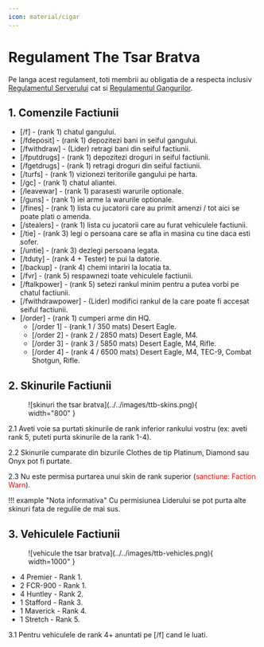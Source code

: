 ```yaml
---
icon: material/cigar
---
```


# Regulament The Tsar Bratva

Pe langa acest regulament, toti membrii au obligatia de a respecta inclusiv [Regulamentul Serverului](../..) cat si [Regulamentul Gangurilor](../gang-rules.md).

## 1. Comenzile Factiunii

- <span style="color:var(--pink);">[/f]</span> - (rank 1) chatul gangului.
- <span style="color:var(--pink);">[/fdeposit]</span> - (rank 1) depozitezi bani in seiful gangului.
- <span style="color:var(--pink);">[/fwithdraw]</span> - (Lider) retragi bani din seiful factiunii.
- <span style="color:var(--pink);">[/fputdrugs]</span> - (rank 1) depozitezi droguri in seiful factiunii.
- <span style="color:var(--pink);">[/fgetdrugs]</span> - (rank 1) retragi droguri din seiful factiunii.
- <span style="color:var(--pink);">[/turfs]</span> - (rank 1) vizionezi teritoriile gangului pe harta.
- <span style="color:var(--pink);">[/gc]</span> - (rank 1) chatul aliantei.
- <span style="color:var(--pink);">[/leavewar]</span> - (rank 1) parasesti warurile optionale.
- <span style="color:var(--pink);">[/guns]</span> - (rank 1) iei arme la warurile optionale.
- <span style="color:var(--pink);">[/fines]</span> - (rank 1) lista cu jucatorii care au primit amenzi / tot aici se poate plati o amenda.
- <span style="color:var(--pink);">[/stealers]</span> - (rank 1) lista cu jucatorii care au furat vehiculele factiunii.
- <span style="color:var(--pink);">[/tie]</span> - (rank 3) legi o persoana care se afla in masina cu tine daca esti sofer.
- <span style="color:var(--pink);">[/untie]</span> - (rank 3) dezlegi persoana legata.
- <span style="color:var(--pink);">[/tduty]</span> - (rank 4 + Tester) te pui la datorie.
- <span style="color:var(--pink);">[/backup]</span> - (rank 4) chemi intariri la locatia ta.
- <span style="color:var(--pink);">[/fvr]</span> - (rank 5) respawnezi toate vehiculele factiunii.
- <span style="color:var(--pink);">[/ftalkpower]</span> - (rank 5) setezi rankul minim pentru a putea vorbi pe chatul factiunii.
- <span style="color:var(--pink);">[/fwithdrawpower]</span> - (Lider) modifici rankul de la care poate fi accesat seiful factiunii.
- <span style="color:var(--pink);">[/order]</span> - (rank 1) cumperi arme din HQ.
    - <span style="color:var(--pink);">[/order 1]</span> - (rank 1 / 350 mats) Desert Eagle.
    - <span style="color:var(--pink);">[/order 2]</span> - (rank 2 / 2850 mats) Desert Eagle, M4.
    - <span style="color:var(--pink);">[/order 3]</span> - (rank 3 / 5850 mats) Desert Eagle, M4, Rifle.
    - <span style="color:var(--pink);">[/order 4]</span> - (rank 4 / 6500 mats) Desert Eagle, M4, TEC-9, Combat Shotgun, Rifle.

## 2. Skinurile Factiunii

<figure markdown="span">
    ![skinuri the tsar bratva](../../images/ttb-skins.png){ width="800" }
</figure>

<span style="color:var(--pink);">2.1</span> Aveti voie sa purtati skinurile de rank inferior rankului vostru (ex: aveti rank 5, puteti purta skinurile de la rank 1-4).

<span style="color:var(--pink);">2.2</span> Skinurile cumparate din bizurile Clothes de tip Platinum, Diamond sau Onyx pot fi purtate.

<span style="color:var(--pink);">2.3</span> Nu este permisa purtarea unui skin de rank superior (<span style="color:red;">sanctiune: Faction Warn</span>).

!!! example "Nota informativa"
    Cu permisiunea Liderului se pot purta alte skinuri fata de regulile de mai sus.

## 3. Vehiculele Factiunii

<figure markdown="span">
    ![vehicule the tsar bratva](../../images/ttb-vehicles.png){ width=1000" }
</figure>

- 4 Premier - Rank 1.
- 2 FCR-900 - Rank 1.
- 4 Huntley - Rank 2.
- 1 Stafford - Rank 3.
- 1 Maverick - Rank 4.
- 1 Stretch - Rank 5.

<span style="color:var(--pink);">3.1</span> Pentru vehiculele de rank 4+ anuntati pe [<span style="color:var(--pink);">/f</span>] cand le luati.
